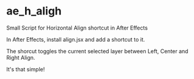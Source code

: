 # ae_h_aligh
Small Script for Horizontal Align shortcut in After Effects

In After Effects, install align.jsx and add a shortcut to it. 

The shorcut toggles the current selected layer between Left, Center and Right Align.

It's that simple! 
